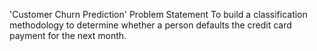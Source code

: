 'Customer Churn Prediction'
Problem Statement
To build a classification methodology to determine whether a person defaults the credit card payment for the next month. 
